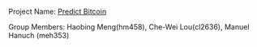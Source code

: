 Project Name: [Predict Bitcoin](https://github.com/manuhanu/Predict-Bitcoin)

Group Members: Haobing Meng(hm458), Che-Wei Lou(cl2636), Manuel Hanuch (meh353)
